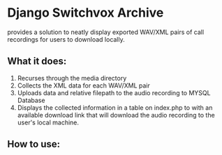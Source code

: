 # Django Switchvox Archive
provides a solution to neatly display exported WAV/XML pairs of call recordings for users to download locally.

## What it does:
  1. Recurses through the media directory
  2. Collects the XML data for each WAV/XML pair
  3. Uploads data and relative filepath to the audio recording to MYSQL Database
  4. Displays the collected information in a table on index.php to with an available download link that will download the audio recording to the user's local machine. 

## How to use:
 


